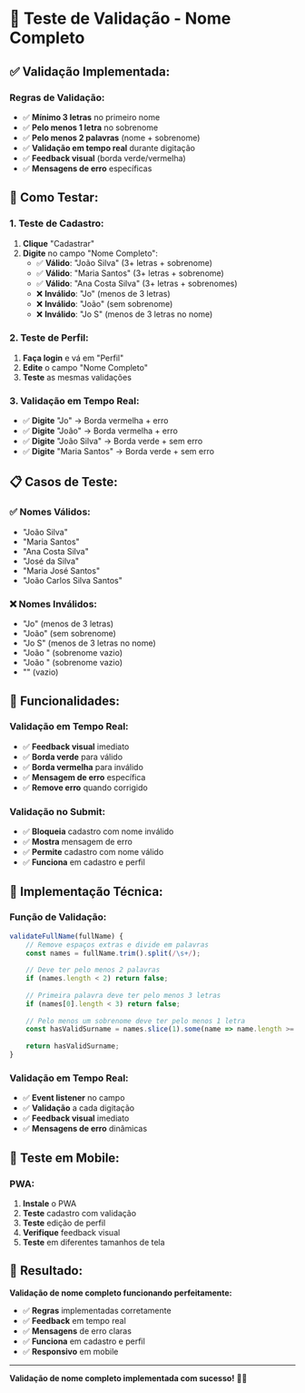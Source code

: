 # 🧪 Teste de Validação - Nome Completo

## ✅ **Validação Implementada:**

### **Regras de Validação:**
- ✅ **Mínimo 3 letras** no primeiro nome
- ✅ **Pelo menos 1 letra** no sobrenome
- ✅ **Pelo menos 2 palavras** (nome + sobrenome)
- ✅ **Validação em tempo real** durante digitação
- ✅ **Feedback visual** (borda verde/vermelha)
- ✅ **Mensagens de erro** específicas

## 🧪 **Como Testar:**

### **1. Teste de Cadastro:**
1. **Clique** "Cadastrar"
2. **Digite** no campo "Nome Completo":
   - ✅ **Válido**: "João Silva" (3+ letras + sobrenome)
   - ✅ **Válido**: "Maria Santos" (3+ letras + sobrenome)
   - ✅ **Válido**: "Ana Costa Silva" (3+ letras + sobrenomes)
   - ❌ **Inválido**: "Jo" (menos de 3 letras)
   - ❌ **Inválido**: "João" (sem sobrenome)
   - ❌ **Inválido**: "Jo S" (menos de 3 letras no nome)

### **2. Teste de Perfil:**
1. **Faça login** e vá em "Perfil"
2. **Edite** o campo "Nome Completo"
3. **Teste** as mesmas validações

### **3. Validação em Tempo Real:**
- ✅ **Digite** "Jo" → Borda vermelha + erro
- ✅ **Digite** "João" → Borda vermelha + erro
- ✅ **Digite** "João Silva" → Borda verde + sem erro
- ✅ **Digite** "Maria Santos" → Borda verde + sem erro

## 📋 **Casos de Teste:**

### **✅ Nomes Válidos:**
- "João Silva"
- "Maria Santos"
- "Ana Costa Silva"
- "José da Silva"
- "Maria José Santos"
- "João Carlos Silva Santos"

### **❌ Nomes Inválidos:**
- "Jo" (menos de 3 letras)
- "João" (sem sobrenome)
- "Jo S" (menos de 3 letras no nome)
- "João " (sobrenome vazio)
- "João  " (sobrenome vazio)
- "" (vazio)

## 🎯 **Funcionalidades:**

### **Validação em Tempo Real:**
- ✅ **Feedback visual** imediato
- ✅ **Borda verde** para válido
- ✅ **Borda vermelha** para inválido
- ✅ **Mensagem de erro** específica
- ✅ **Remove erro** quando corrigido

### **Validação no Submit:**
- ✅ **Bloqueia** cadastro com nome inválido
- ✅ **Mostra** mensagem de erro
- ✅ **Permite** cadastro com nome válido
- ✅ **Funciona** em cadastro e perfil

## 🔧 **Implementação Técnica:**

### **Função de Validação:**
```javascript
validateFullName(fullName) {
    // Remove espaços extras e divide em palavras
    const names = fullName.trim().split(/\s+/);
    
    // Deve ter pelo menos 2 palavras
    if (names.length < 2) return false;
    
    // Primeira palavra deve ter pelo menos 3 letras
    if (names[0].length < 3) return false;
    
    // Pelo menos um sobrenome deve ter pelo menos 1 letra
    const hasValidSurname = names.slice(1).some(name => name.length >= 1);
    
    return hasValidSurname;
}
```

### **Validação em Tempo Real:**
- ✅ **Event listener** no campo
- ✅ **Validação** a cada digitação
- ✅ **Feedback visual** imediato
- ✅ **Mensagens de erro** dinâmicas

## 📱 **Teste em Mobile:**

### **PWA:**
1. **Instale** o PWA
2. **Teste** cadastro com validação
3. **Teste** edição de perfil
4. **Verifique** feedback visual
5. **Teste** em diferentes tamanhos de tela

## 🎉 **Resultado:**

**Validação de nome completo funcionando perfeitamente:**
- ✅ **Regras** implementadas corretamente
- ✅ **Feedback** em tempo real
- ✅ **Mensagens** de erro claras
- ✅ **Funciona** em cadastro e perfil
- ✅ **Responsivo** em mobile

---

**Validação de nome completo implementada com sucesso!** 🎯✨
